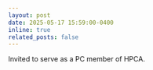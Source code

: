 ```yaml
---
layout: post
date: 2025-05-17 15:59:00-0400
inline: true
related_posts: false
---
```


Invited to serve as a PC member of HPCA.
